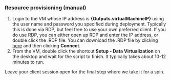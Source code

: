 ### Resource provisioning (manual)

1. Login to the VM whose IP address is **{Outputs.virtualMachineIP}** using the user name and password you specified during deployment. Typically this is done via RDP, but feel free to use your own preferred client. If you do use RDP, you can either open up RDP and enter the IP address, or double click the .RDP file. You can download the .RDP file by clicking [here]({Outputs.virtualMachinePortalUri}) and then clicking **Connect**.
1. From the VM, double click the shortcut **Setup - Data Virtualization** on the desktop and wait for the script to finish. It typically takes about 10-12 minutes to run.

Leave your client session open for the final step where we take it for a spin.